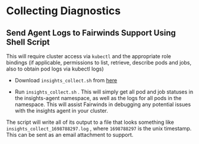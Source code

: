 # Collecting Diagnostics

## Send Agent Logs to Fairwinds Support Using Shell Script

This will require cluster access via `kubectl` and the appropriate role bindings (if applicable, permissions to list, retrieve, describe pods and jobs, also to obtain pod logs via kubectl logs)

* Download `insights_collect.sh` from [here](https://raw.githubusercontent.com/FairwindsOps/insights-plugins/main/scripts/insights_collect.sh)

* Run `insights_collect.sh` . This will simply get all pod and job statuses in the insights-agent namespace, as well as the logs for all pods in the namespace. This will assist Fairwinds in debugging any potential issues with the insights agent in your cluster.

The script will write all of its output to a file that looks something like `insights_collect_1698788297.log` , where `1698788297` is the unix timestamp. This can be sent as an email attachment to support.
